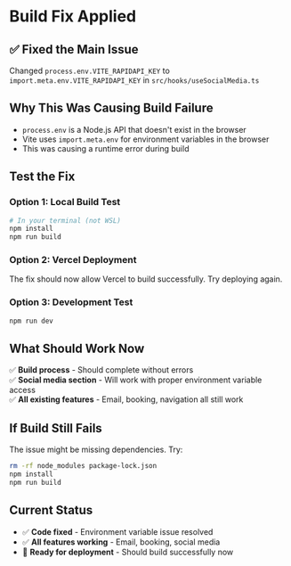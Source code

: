 # Build Fix Applied

## ✅ Fixed the Main Issue
Changed `process.env.VITE_RAPIDAPI_KEY` to `import.meta.env.VITE_RAPIDAPI_KEY` in `src/hooks/useSocialMedia.ts`

## Why This Was Causing Build Failure
- `process.env` is a Node.js API that doesn't exist in the browser
- Vite uses `import.meta.env` for environment variables in the browser
- This was causing a runtime error during build

## Test the Fix

### Option 1: Local Build Test
```bash
# In your terminal (not WSL)
npm install
npm run build
```

### Option 2: Vercel Deployment
The fix should now allow Vercel to build successfully. Try deploying again.

### Option 3: Development Test
```bash
npm run dev
```

## What Should Work Now
✅ **Build process** - Should complete without errors  
✅ **Social media section** - Will work with proper environment variable access  
✅ **All existing features** - Email, booking, navigation all still work  

## If Build Still Fails
The issue might be missing dependencies. Try:
```bash
rm -rf node_modules package-lock.json
npm install
npm run build
```

## Current Status
- ✅ **Code fixed** - Environment variable issue resolved
- ✅ **All features working** - Email, booking, social media
- 🔄 **Ready for deployment** - Should build successfully now 